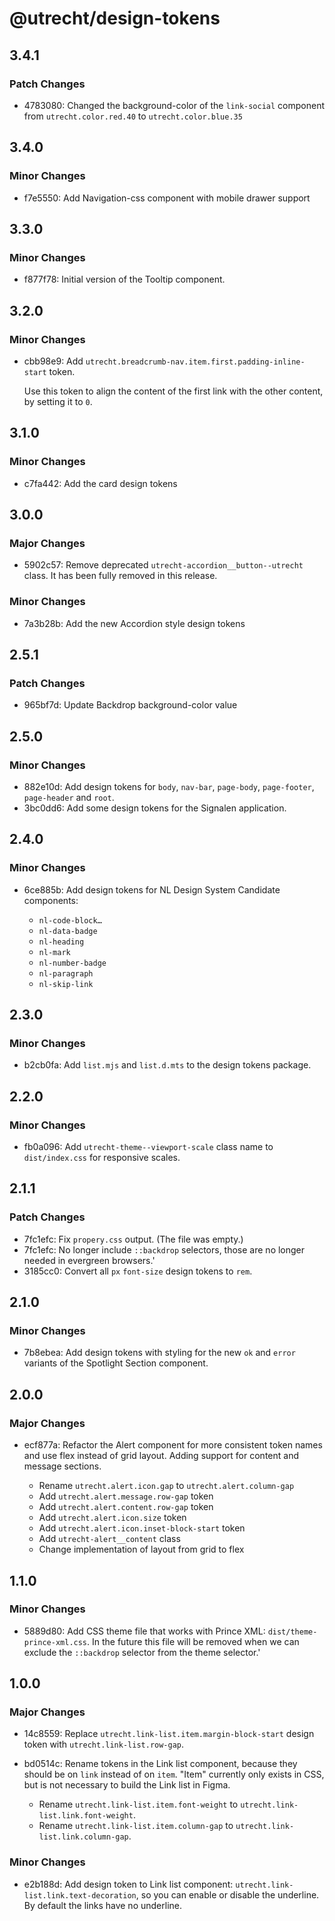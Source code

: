 # @utrecht/design-tokens

## 3.4.1

### Patch Changes

- 4783080: Changed the background-color of the `link-social` component from `utrecht.color.red.40` to `utrecht.color.blue.35`

## 3.4.0

### Minor Changes

- f7e5550: Add Navigation-css component with mobile drawer support

## 3.3.0

### Minor Changes

- f877f78: Initial version of the Tooltip component.

## 3.2.0

### Minor Changes

- cbb98e9: Add `utrecht.breadcrumb-nav.item.first.padding-inline-start` token.

  Use this token to align the content of the first link with the other content, by setting it to `0`.

## 3.1.0

### Minor Changes

- c7fa442: Add the card design tokens

## 3.0.0

### Major Changes

- 5902c57: Remove deprecated `utrecht-accordion__button--utrecht` class. It has been fully removed in this release.

### Minor Changes

- 7a3b28b: Add the new Accordion style design tokens

## 2.5.1

### Patch Changes

- 965bf7d: Update Backdrop background-color value

## 2.5.0

### Minor Changes

- 882e10d: Add design tokens for `body`, `nav-bar`, `page-body`, `page-footer`, `page-header` and `root`.
- 3bc0dd6: Add some design tokens for the Signalen application.

## 2.4.0

### Minor Changes

- 6ce885b: Add design tokens for NL Design System Candidate components:

  - `nl-code-block…`
  - `nl-data-badge`
  - `nl-heading`
  - `nl-mark`
  - `nl-number-badge`
  - `nl-paragraph`
  - `nl-skip-link`

## 2.3.0

### Minor Changes

- b2cb0fa: Add `list.mjs` and `list.d.mts` to the design tokens package.

## 2.2.0

### Minor Changes

- fb0a096: Add `utrecht-theme--viewport-scale` class name to `dist/index.css` for responsive scales.

## 2.1.1

### Patch Changes

- 7fc1efc: Fix `propery.css` output. (The file was empty.)
- 7fc1efc: No longer include `::backdrop` selectors, those are no longer needed in evergreen browsers.'
- 3185cc0: Convert all `px` `font-size` design tokens to `rem`.

## 2.1.0

### Minor Changes

- 7b8ebea: Add design tokens with styling for the new `ok` and `error` variants of the Spotlight Section component.

## 2.0.0

### Major Changes

- ecf877a: Refactor the Alert component for more consistent token names and use flex instead of grid layout. Adding support for content and message sections.

  - Rename `utrecht.alert.icon.gap` to `utrecht.alert.column-gap`
  - Add `utrecht.alert.message.row-gap` token
  - Add `utrecht.alert.content.row-gap` token
  - Add `utrecht.alert.icon.size` token
  - Add `utrecht.alert.icon.inset-block-start` token
  - Add `utrecht-alert__content` class
  - Change implementation of layout from grid to flex

## 1.1.0

### Minor Changes

- 5889d80: Add CSS theme file that works with Prince XML: `dist/theme-prince-xml.css`. In the future this file will be removed when we can exclude the `::backdrop` selector from the theme selector.'

## 1.0.0

### Major Changes

- 14c8559: Replace `utrecht.link-list.item.margin-block-start` design token with `utrecht.link-list.row-gap`.
- bd0514c: Rename tokens in the Link list component, because they should be on `link` instead of on `item`. "Item" currently only exists in CSS, but is not necessary to build the Link list in Figma.

  - Rename `utrecht.link-list.item.font-weight` to `utrecht.link-list.link.font-weight`.
  - Rename `utrecht.link-list.item.column-gap` to `utrecht.link-list.link.column-gap`.

### Minor Changes

- e2b188d: Add design token to Link list component: `utrecht.link-list.link.text-decoration`, so you can enable or disable the underline. By default the links have no underline.
